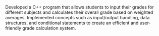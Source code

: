 Developed a C++ program that allows students to input their grades for different subjects and calculates their overall grade based on weighted averages. Implemented concepts such as input/output handling, data structures, and conditional statements to create an efficient and user-friendly grade calculation system.

